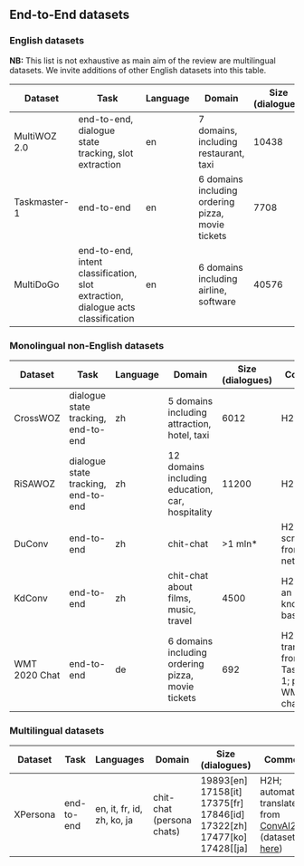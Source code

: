 ## End-to-End datasets

### English datasets

**NB:** This list is not exhaustive as main aim of the review are multilingual datasets.  We invite additions of other English datasets into this table.

| Dataset      | Task                                                                             | Language | Domain                                              | Size (dialogues) | Comments      | Paper | Dataset |
|--------------|----------------------------------------------------------------------------------|----------|-----------------------------------------------------|------------------|---------------|-------|---------|
| MultiWOZ 2.0    | end-to-end, dialogue state tracking, slot extraction                             | en       | 7 domains, including  restaurant, taxi              | 10438            | H2H           |  [Budzianowski et al.,  2018](https://arxiv.org/abs/1810.00278)    |    [Dataset](http://dialogue.mi.eng.cam.ac.uk/index.php/corpus/)     |
| Taskmaster-1 | end-to-end                                                                       | en       | 6 domains  including ordering pizza,  movie tickets | 7708             | Self-dialogue |   [Byrne et al., 2019](https://arxiv.org/abs/1909.05358)    |    [Dataset](https://research.google/tools/datasets/taskmaster-1/)     |
| MultiDoGo    | end-to-end, intent classification, slot extraction, dialogue acts classification | en       | 6 domains  including airline,  software             | 40576            | H2H           |   [Peskov et al., 2019](https://www.aclweb.org/anthology/D19-1460/)    |   [Dataset](https://github.com/awslabs/multi-domain-goal-oriented-dialogues-dataset)      |

### Monolingual non-English datasets

| Dataset       | Task                                  | Language | Domain                                             | Size (dialogues) | Comments                                                         | Paper | Dataset |
|---------------|---------------------------------------|----------|----------------------------------------------------|------------------|------------------------------------------------------------------|-------|---------|
| CrossWOZ      | dialogue state  tracking,  end-to-end | zh       | 5 domains  including attraction, hotel, taxi       | 6012             | H2H                                                              |    [Zhu et al., 2020](https://arxiv.org/abs/2002.11893)   |    [Dataset](https://github.com/thu-coai/CrossWOZ)     |
| RiSAWOZ       | dialogue state  tracking,  end-to-end | zh       | 12 domains including  education, car,  hospitality | 11200            | H2H                                                              |    [Quan et al., 2020](https://arxiv.org/abs/2010.08738)   |     [Dataset](https://github.com/terryqj0107/RiSAWOZ)    |
| DuConv        | end-to-end                            | zh       | chit-chat                                          | >1 mln*          | H2H;  web-scraped from social network                            |     [Wu et al., 2017](https://www.aclweb.org/anthology/P17-1046/)  |   [Dataset](https://github.com/MarkWuNLP/MultiTurnResponseSelection)      |
| KdConv        | end-to-end                            | zh       | chit-chat  about films, music,  travel             | 4500             | H2H; using an external  knowledge  base                          |   [Zhou et al., 2020](https://arxiv.org/abs/2004.04100)    |     [Dataset](https://github.com/thu-coai/KdConv)    |
| WMT 2020 Chat | end-to-end                            | de       | 6 domains including ordering pizza, movie tickets  | 692              | H2H; translated  from Taskmaster-1; part of WMT 2020  challenge; |  not available yet     |    [Dataset](http://www.statmt.org/wmt20/chat-task.html)     |


### Multilingual datasets

| Dataset  | Task       | Languages                  | Domain                    | Size (dialogues)                                                       | Comments                                           | Paper | Dataset |
|----------|------------|----------------------------|---------------------------|------------------------------------------------------------------------|----------------------------------------------------|-------|---------|
| XPersona | end-to-end | en, it, fr, id, zh, ko, ja | chit-chat (persona chats) | 19893[en] 17158[it] 17375[fr] 17846[id] 17322[zh] 17477[ko] 17428[[ja] | H2H;  automatically translated  from [ConvAI2](https://arxiv.org/abs/1902.00098) (dataset [here](https://parl.ai/projects/convai2/)) |   [Lin et al., 2020](https://arxiv.org/abs/2003.07568)    |    [Dataset](https://github.com/HLTCHKUST/Xpersona)     |
